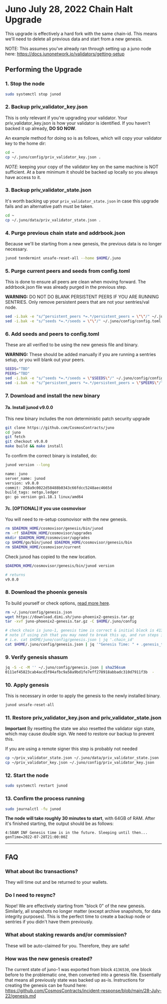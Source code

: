 # Juno July 28, 2022 Chain Halt Upgrade

This upgrade is effectively a hard fork with the same chain-id. This means we'll need to delete all previous data and start from a new genesis.

NOTE: This assumes you've already ran through setting up a juno node here: https://docs.junonetwork.io/validators/getting-setup

## Performing the  Upgrade

### 1. Stop the node
```sh
sudo systemctl stop junod
```

### 2. Backup priv_validator_key.json
This is only relevant if you're upgrading your validator. Your priv_validator_key.json is how your validator is identified. If you haven't backed it up already, **DO SO NOW**.

An example method for doing so is as follows, which will copy your validator key to the home dir:
```sh
cd ~
cp ~/.juno/config/priv_validator_key.json .
```

*NOTE*: keeping your copy of the validator key on the same machine is NOT sufficient. At a bare minimum it should be backed up locally so you always have access to it.

### 3. Backup priv_validator_state.json
It's worth backing up your `priv_validator_state.json` in case this upgrade fails and an alternative path must be taken. 
```sh
cd ~
cp ~/.juno/data/priv_validator_state.json .
```

### 4. Purge previous chain state and addrbook.json
Because we'll be starting from a new genesis, the previous data is no longer necessary.
```sh
junod tendermint unsafe-reset-all --home $HOME/.juno
```

### 5. Purge current peers and seeds from config.toml
This is done to ensure all peers are clean when moving forward. The addrbook.json file was already purged in the previous step.

**WARNING:** DO NOT DO BLANK PERSISTENT PEERS IF YOU ARE RUNNING SENTRIES. Only remove persistent peers that are not your sentries/val node.

```sh
sed -i.bak -e "s/^persistent_peers *=.*/persistent_peers = \"\"/" ~/.juno/config/config.toml
sed -i.bak -e "s/^seeds *=.*/seeds = \"\"/" ~/.juno/config/config.toml
```

### 6. Add seeds and peers to config.toml
These are all verified to be using the new genesis file and binary.

**WARNING:** These should be added manually if you are running a sentries setup, or you will blank out your peers.
```sh
SEEDS="TBD"
PEERS="TBD"
sed -i.bak -e "s/^seeds *=.*/seeds = \"$SEEDS\"/" ~/.juno/config/config.toml
sed -i.bak -e "s/^persistent_peers *=.*/persistent_peers = \"$PEERS\"/" ~/.juno/config/config.toml
```

### 7. Download and install the new binary

#### 7a. Install junod v9.0.0
This new binary includes the non deterministic patch security upgrade
```sh
git clone https://github.com/CosmosContracts/juno
cd juno
git fetch
git checkout v9.0.0
make build && make install
```

To confirm the correct binary is installed, do:
```sh
junod version --long
```

```sh
name: juno
server_name: junod
version: v9.0.0
commit: 268a9c0022d58488b0343c66fdcc5248aec4665d
build_tags: netgo,ledger
go: go version go1.18.1 linux/amd64
```

#### 7c. [OPTIONAL] If you use cosmovisor
You will need to re-setup cosmovisor with the new genesis.
```sh
rm $DAEMON_HOME/cosmovisor/genesis/bin/junod
rm -rf $DAEMON_HOME/cosmovisor/upgrades
mkdir $DAEMON_HOME/cosmovisor/upgrades
cp $HOME/go/bin/junod $DAEMON_HOME/cosmovisor/genesis/bin
rm $DAEMON_HOME/cosmovisor/current
```

Check junod has copied to the new location.
```sh
$DAEMON_HOME/cosmovisor/genesis/bin/junod version

# returns
v9.0.0
```

### 8. Download the phoenix genesis

To build yourself or check options, [read more here](./genesis.md).

```sh
rm ~/.juno/config/genesis.json
wget https://download.dimi.sh/juno-phoenix2-genesis.tar.gz
tar -xvf juno-phoenix2-genesis.tar.gz -C $HOME/.juno/config

# check chain is juno-1, genesis time is correct & initial block is 4136532
# note if using zsh that you may need to break this up, and run steps individually
# i.e. cat $HOME/juno/config/genesis.json | jq '.chain_id'
cat $HOME/.juno/config/genesis.json | jq '"Genesis Time: " + .genesis_time + " — Chain ID: " + .chain_id + " - Initial Height: " + .initial_height'
```

### 9. Verify genesis shasum

```sh
jq -S -c -M '' ~/.juno/config/genesis.json | sha256sum
0111ef45823cab4acd3f04afbc9a58a9bd1fe7eff278918abbadc310d7911f3b  -
```

### 10. Apply genesis
This is necessary in order to apply the genesis to the newly installed binary.
```sh
junod unsafe-reset-all
```

### 11. Restore priv_validator_key.json and priv_validator_state.json

**Important** By resetting the state we also resetted the validator sign state, which may cause double sign. We need to restore our backup to prevent this. 

If you are using a remote signer this step is probably not needed

```sh
cp ~/priv_validator_state.json ~/.juno/data/priv_validator_state.json
cp ~/priv_validator_key.json ~/.juno/config/priv_validator_key.json
```

### 12. Start the node
```sh
sudo systemctl restart junod
```

### 13. Confirm the process running
```sh
sudo journalctl -fu junod
```

**The node will take roughly 30 minutes to start**, with 64GB of RAM. After it's finished starting, the output should be as follows:
```
4:58AM INF Genesis time is in the future. Sleeping until then... genTime=2022-07-28T21:00:00Z
```

---

## FAQ

### What about ibc transactions?
They will time out and be returned to your wallets. 

### Do I need to resync?
Nope! We are effectively starting from "block 0" of the new genesis. Similarly, all snapshots no longer matter (except archive snapshots, for data integrity purposes). This is the perfect time to create a backup node or sentries if you didn't have them previously.

### What about staking rewards and/or commission?
These will be auto-claimed for you. Therefore, they are safe!

### How was the new genesis created?
The current state of juno-1 was exported from block `4136530`, one block before to the problematic one, then converted into a genesis file. Essentially that means all previously state was backed up as-is. Instructions for creating the genesis can be found here: https://github.com/CosmosContracts/incident-response/blob/main/28-July-22/genesis.md
